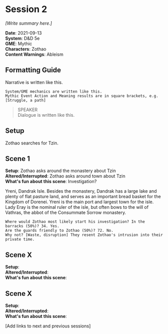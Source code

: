 # Session 2

*[Write summary here.]*

**Date**: 2021-09-13  
**System**: D&D 5e  
**GME**: Mythic  
**Characters**: Zothao  
**Content Warnings**: Ableism    

## Formatting Guide

Narrative is written like this.

    System/GME mechanics are written like this.  
    Mythic Event Action and Meaning results are in square brackets, e.g. [Struggle, a path]

> SPEAKER  
> Dialogue is written like this.  





## Setup

Zothao searches for Tzin.





## Scene 1
**Setup**: Zothao asks around the monastery about Tzin  
**Altered/Interrupted**: Zothao asks around town about Tzin  
**What's fun about this scene**: Investigation?  

Yreni, Dandrak Isle. Besides the monastery, Dandrak has a large lake and plenty of flat pasture land, and serves as an important bread basket for the Kingdom of Dorenei. Yreni is the main port and largest town for the isle. Lady Eray is the nominal ruler of the isle, but often bows to the will of Vathras, the abbot of the Consummate Sorrow monastery.

    Where would Zothao most likely start his investigation? In the barracks (50%)? 34. Yes.  
    Are the guards friendly to Zothao (50%)? 72. No.  
    Why not? [Waste, disruption] They resent Zothao's intrusion into their private time.  




## Scene X
**Setup**:  
**Altered/Interrupted**:  
**What's fun about this scene**:  






## Scene X
**Setup**:  
**Altered/Interrupted**:  
**What's fun about this scene**:  


[Add links to next and previous sessions]